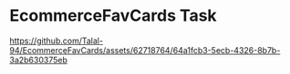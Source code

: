 # EcommerceFavCards Task




https://github.com/Talal-94/EcommerceFavCards/assets/62718764/64a1fcb3-5ecb-4326-8b7b-3a2b630375eb

